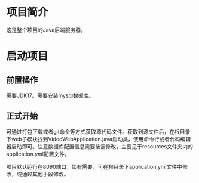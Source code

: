 # 项目简介

这是整个项目的Java后端服务器。

# 启动项目

## 前置操作

需要JDK17。需要安装mysql数据库。

## 正式开始

可通过打包下载或者git命令等方式获取源代码文件。获取到源文件后，在根目录下web子模块找到VideoWebApplication.java启动类，使用命令行或者代码编辑器启动即可。注意数据库配置信息需要按需修改，主要见于resources文件夹内的application.yml配置文件。

项目默认运行在8090端口，如有需要，可在根目录下application.yml文件中修改，或通过其他手段修改。

